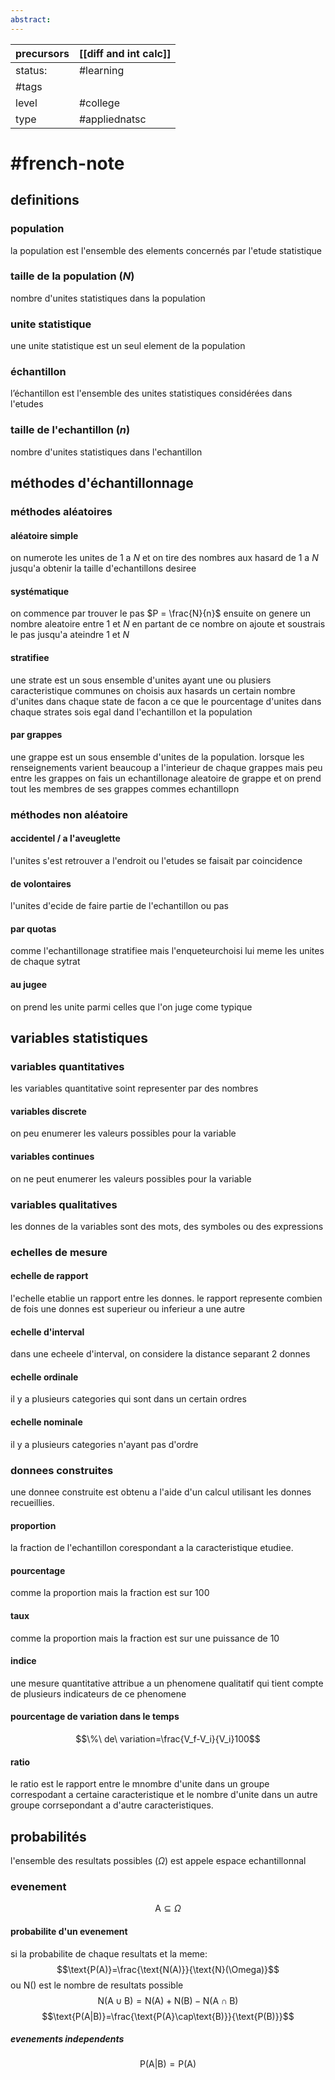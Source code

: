 ```yaml
---
abstract:
---
```

| precursors | [[diff and int calc]] |
| ---------- | --------------------- |
| status:    | #learning             |
| #tags      |                       |
| level      | #college              |
| type       | #appliednatsc                          |
# #french-note
## definitions
### population
la population est l'ensemble des elements concernés par l'etude statistique
### taille de la population ($N$)
nombre d'unites statistiques dans la population
### unite statistique
une unite statistique est un seul element de la population
### échantillon
l’échantillon est l'ensemble des unites statistiques considérées dans l'etudes
### taille de l'echantillon ($n$)
nombre d'unites statistiques dans l'echantillon
## méthodes d'échantillonnage
### méthodes aléatoires
#### aléatoire simple
on numerote les unites de 1 a $N$ et on tire des nombres aux hasard de 1 a $N$ jusqu'a obtenir la taille d'echantillons desiree
#### systématique
on commence par trouver le pas $P = \frac{N}{n}$
ensuite on genere un nombre aleatoire entre 1 et $N$
en partant de ce nombre on ajoute et soustrais le pas jusqu'a ateindre 1 et $N$
#### stratifiee
une strate est un sous ensemble d'unites ayant une ou plusiers caracteristique communes
on choisis aux hasards un certain nombre d'unites dans chaque state  de facon a ce que le pourcentage d'unites dans chaque strates sois egal dand l'echantillon et la population
#### par grappes
une grappe est un sous ensemble  d'unites de la population. lorsque les renseignements varient beaucoup a l'interieur de chaque grappes mais peu entre les grappes on fais un echantillonage aleatoire de grappe et on prend tout les membres de ses grappes commes echantillopn
### méthodes non aléatoire
#### accidentel / a l'aveuglette
l'unites s'est retrouver a l'endroit ou l'etudes se faisait par coincidence
#### de volontaires
l'unites d'ecide de faire partie de l'echantillon ou pas
#### par quotas
comme l'echantillonage stratifiee mais l'enqueteurchoisi lui meme les unites de chaque sytrat
#### au jugee
on prend les unite parmi celles que l'on juge come typique
## variables statistiques
### variables quantitatives
les variables quantitative soint representer par des nombres
#### variables discrete
on peu enumerer les valeurs possibles pour la variable
#### variables continues
on ne peut enumerer les valeurs possibles pour la variable
### variables qualitatives
les donnes de la variables sont des mots, des symboles ou des expressions
### echelles de mesure
#### echelle de rapport
l'echelle etablie un rapport entre les donnes. le rapport represente combien de fois une donnes est superieur ou inferieur a une autre
#### echelle d'interval
dans une echeele d'interval, on considere la distance separant 2 donnes
#### echelle ordinale
il y a plusieurs categories qui sont dans un certain ordres
#### echelle nominale
il y a plusieurs categories n'ayant pas d'ordre
### donnees construites
une donnee construite est obtenu a l'aide d'un calcul utilisant les donnes recueillies.
#### proportion
la fraction de l'echantillon corespondant a la caracteristique etudiee.
#### pourcentage
comme la proportion mais la fraction est sur 100
#### taux
comme la proportion mais la fraction est sur une puissance de 10
#### indice
une mesure quantitative attribue a un phenomene qualitatif qui tient compte de plusieurs indicateurs de ce phenomene
#### pourcentage de variation dans le temps
$$\%\ de\ variation=\frac{V_f-V_i}{V_i}100$$
#### ratio
le ratio est le rapport entre le mnombre d'unite dans un groupe correspodant a certaine caracteristique et le nombre d'unite dans un autre groupe corrsepondant a d'autre caracteristiques.

## probabilités
l'ensemble des resultats possibles ($\Omega$) est appele espace echantillonnal
### evenement
$$\text{A}\subseteq\Omega$$
#### probabilite d'un evenement
si la probabilite de chaque resultats et la meme:
$$\text{P(A)}=\frac{\text{N(A)}}{\text{N}(\Omega)}$$
ou $\text{N}()$ est le nombre de resultats possible
$$\text{N(A}\cup\text{B)}=\text{N(A)}+\text{N(B)}-\text{N(A}\cap\text{B)}$$
$$\text{P(A|B)}=\frac{\text{P(A}\cap\text{B)}}{\text{P(B)}}$$
##### evenements independents
$$\text{P(A|B)}=\text{P(A)}$$

